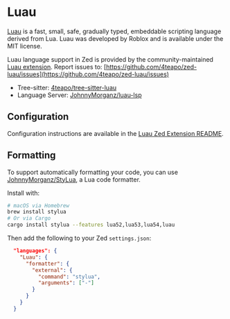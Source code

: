 # Luau

[Luau](https://luau.org/) is a fast, small, safe, gradually typed, embeddable scripting language derived from Lua. Luau was developed by Roblox and is available under the MIT license.

Luau language support in Zed is provided by the community-maintained [Luau extension](https://github.com/4teapo/zed-luau).
Report issues to: [https://github.com/4teapo/zed-luau/issues](https://github.com/4teapo/zed-luau/issues)

- Tree-sitter: [4teapo/tree-sitter-luau](https://github.com/4teapo/tree-sitter-luau)
- Language Server: [JohnnyMorganz/luau-lsp](https://github.com/JohnnyMorganz/luau-lsp)

## Configuration

Configuration instructions are available in the [Luau Zed Extension README](https://github.com/4teapo/zed-luau).

## Formatting

To support automatically formatting your code, you can use [JohnnyMorganz/StyLua](https://github.com/JohnnyMorganz/StyLua), a Lua code formatter.

Install with:

```sh
# macOS via Homebrew
brew install stylua
# Or via Cargo
cargo install stylua --features lua52,lua53,lua54,luau
```

Then add the following to your Zed `settings.json`:

```json [settings]
  "languages": {
    "Luau": {
      "formatter": {
        "external": {
          "command": "stylua",
          "arguments": ["-"]
        }
      }
    }
  }
```

